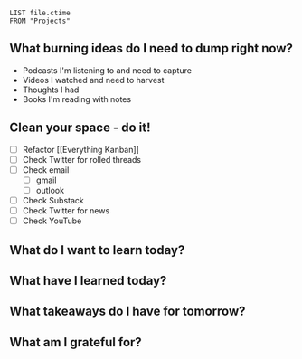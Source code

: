 
```dataview
LIST file.ctime
FROM "Projects"
```




## What burning ideas do I need to dump right now?

- Podcasts I'm listening to and need to capture
- Videos I watched and need to harvest
- Thoughts I had
- Books I'm reading with notes



## Clean your space - do it!


- [ ] Refactor [[Everything Kanban]]
- [ ] Check Twitter for rolled threads
- [ ] Check email
	- [ ] gmail
	- [ ] outlook
- [ ] Check Substack
- [ ] Check Twitter for news
- [ ] Check YouTube

## What do I want to learn today?

## What have I learned today?


## What takeaways do I have for tomorrow?


## What am I grateful for?

